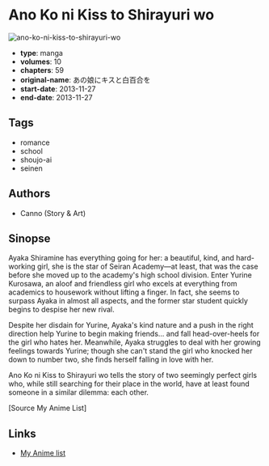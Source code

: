 # Ano Ko ni Kiss to Shirayuri wo

![ano-ko-ni-kiss-to-shirayuri-wo](https://cdn.myanimelist.net/images/manga/1/139603.jpg)

-   **type**: manga
-   **volumes**: 10
-   **chapters**: 59
-   **original-name**: あの娘にキスと白百合を
-   **start-date**: 2013-11-27
-   **end-date**: 2013-11-27

## Tags

-   romance
-   school
-   shoujo-ai
-   seinen

## Authors

-   Canno (Story & Art)

## Sinopse

Ayaka Shiramine has everything going for her: a beautiful, kind, and hard-working girl, she is the star of Seiran Academy—at least, that was the case before she moved up to the academy's high school division. Enter Yurine Kurosawa, an aloof and friendless girl who excels at everything from academics to housework without lifting a finger. In fact, she seems to surpass Ayaka in almost all aspects, and the former star student quickly begins to despise her new rival.

Despite her disdain for Yurine, Ayaka's kind nature and a push in the right direction help Yurine to begin making friends... and fall head-over-heels for the girl who hates her. Meanwhile, Ayaka struggles to deal with her growing feelings towards Yurine; though she can't stand the girl who knocked her down to number two, she finds herself falling in love with her.

Ano Ko ni Kiss to Shirayuri wo tells the story of two seemingly perfect girls who, while still searching for their place in the world, have at least found someone in a similar dilemma: each other.

[Source My Anime List]

## Links

-   [My Anime list](https://myanimelist.net/manga/80721/Ano_Ko_ni_Kiss_to_Shirayuri_wo)
